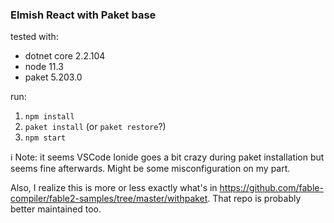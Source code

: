 ### Elmish React with Paket base

tested with:

* dotnet core 2.2.104
* node 11.3
* paket 5.203.0

run:

1. `npm install`
1. `paket install` (or `paket restore`?)
1. `npm start`

:information_source: Note: it seems VSCode Ionide goes a bit crazy during paket installation but seems fine afterwards. Might be some misconfiguration on my part.

Also, I realize this is more or less exactly what's in https://github.com/fable-compiler/fable2-samples/tree/master/withpaket. That repo is probably better maintained too.
